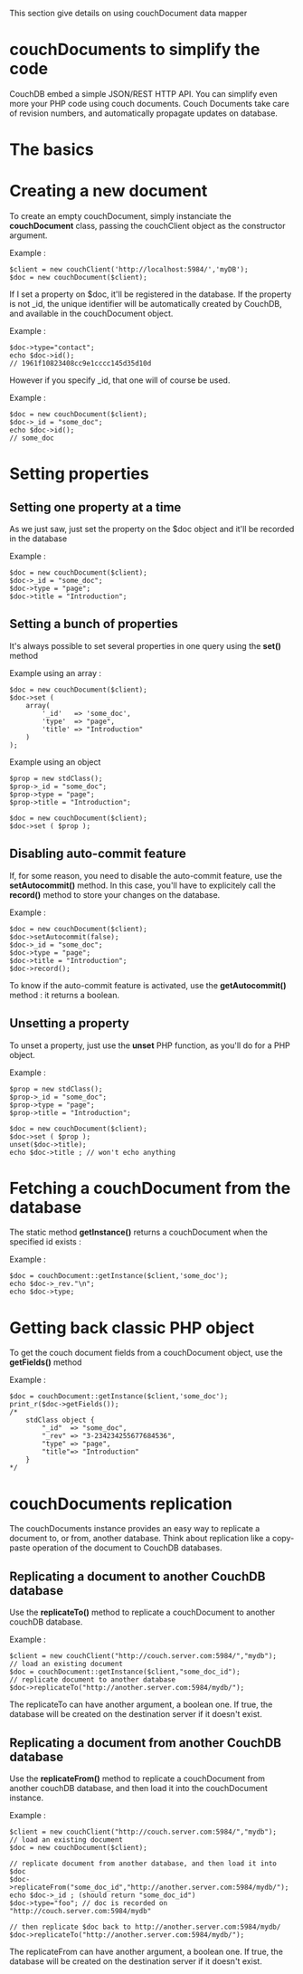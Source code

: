 This section give details on using couchDocument data mapper

couchDocuments to simplify the code
===================================

CouchDB embed a simple JSON/REST HTTP API. You can simplify even more your PHP code using couch documents.
Couch Documents take care of revision numbers, and automatically propagate updates on database.

The basics
==========

Creating a new document
=======================

To create an empty couchDocument, simply instanciate the **couchDocument** class, passing the couchClient object as the constructor argument.

Example :

    $client = new couchClient('http://localhost:5984/','myDB');
    $doc = new couchDocument($client);

If I set a property on $doc, it'll be registered in the database. If the property is not _id, the unique identifier will be automatically created by CouchDB, and available in the couchDocument object.

Example :

    $doc->type="contact";
    echo $doc->id();
	// 1961f10823408cc9e1cccc145d35d10d

However if you specify _id, that one will of course be used.

Example :

    $doc = new couchDocument($client);
    $doc->_id = "some_doc";
    echo $doc->id();
    // some_doc

Setting properties
==================

Setting one property at a time
------------------------------

As we just saw, just set the property on the $doc object and it'll be recorded in the database

Example :

    $doc = new couchDocument($client);
    $doc->_id = "some_doc";
    $doc->type = "page";
    $doc->title = "Introduction";

Setting a bunch of properties
-----------------------------

It's always possible to set several properties in one query using the **set()** method

Example using an array :

    $doc = new couchDocument($client);
    $doc->set (
        array(
            '_id'   => 'some_doc',
            'type'  => "page",
            'title' => "Introduction"
        )
    );

Example using an object

    $prop = new stdClass();
    $prop->_id = "some_doc";
    $prop->type = "page";
    $prop->title = "Introduction";
    
    $doc = new couchDocument($client);
    $doc->set ( $prop );

Disabling auto-commit feature
-----------------------------

If, for some reason, you need to disable the auto-commit feature, use the **setAutocommit()** method. In this case, you'll have to explicitely call the **record()** method to store your changes on the database.

Example :

    $doc = new couchDocument($client);
    $doc->setAutocommit(false);
    $doc->_id = "some_doc";
    $doc->type = "page";
    $doc->title = "Introduction";
    $doc->record();

To know if the auto-commit feature is activated, use the **getAutocommit()** method : it returns a boolean.


Unsetting a property
--------------------

To unset a property, just use the **unset** PHP function, as you'll do for a PHP object.

Example :

    $prop = new stdClass();
    $prop->_id = "some_doc";
    $prop->type = "page";
    $prop->title = "Introduction";

    $doc = new couchDocument($client);
    $doc->set ( $prop );
    unset($doc->title);
    echo $doc->title ; // won't echo anything

Fetching a couchDocument from the database
==========================================

The static method **getInstance()** returns a couchDocument when the specified id exists :

Example :

    $doc = couchDocument::getInstance($client,'some_doc');
    echo $doc->_rev."\n";
    echo $doc->type;

Getting back classic PHP object
===============================

To get the couch document fields from a couchDocument object, use the **getFields()** method


Example :

    $doc = couchDocument::getInstance($client,'some_doc');
    print_r($doc->getFields());
    /*
        stdClass object {
            "_id"  => "some_doc",
            "_rev" => "3-234234255677684536",
            "type" => "page",
            "title"=> "Introduction"
        }
    */

couchDocuments replication
==========================

The couchDocuments instance provides an easy way to replicate a document to, or from, another database. Think about replication like a copy-paste operation of the document to CouchDB databases.

Replicating a document to another CouchDB database
--------------------------------------------------

Use the **replicateTo()** method to replicate a couchDocument to another couchDB database.

Example :

    $client = new couchClient("http://couch.server.com:5984/","mydb");
    // load an existing document
    $doc = couchDocument::getInstance($client,"some_doc_id");
    // replicate document to another database
    $doc->replicateTo("http://another.server.com:5984/mydb/");

The replicateTo can have another argument, a boolean one. If true, the database will be created on the destination server if it doesn't exist.


Replicating a document from another CouchDB database
--------------------------------------------------

Use the **replicateFrom()** method to replicate a couchDocument from another couchDB database, and then load it into the couchDocument instance.

Example :

    $client = new couchClient("http://couch.server.com:5984/","mydb");
    // load an existing document
    $doc = new couchDocument($client);
    
    // replicate document from another database, and then load it into $doc
    $doc->replicateFrom("some_doc_id","http://another.server.com:5984/mydb/");
    echo $doc->_id ; (should return "some_doc_id")
    $doc->type="foo"; // doc is recorded on "http://couch.server.com:5984/mydb"

    // then replicate $doc back to http://another.server.com:5984/mydb/
    $doc->replicateTo("http://another.server.com:5984/mydb/");

The replicateFrom can have another argument, a boolean one. If true, the database will be created on the destination server if it doesn't exist.

